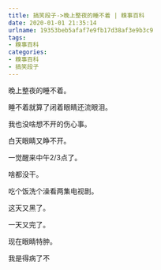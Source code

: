 ```yaml
---
title: 搞笑段子->晚上整夜的睡不着 | 糗事百科
date: 2020-01-01 21:35:14
urlname: 19353beb5afaf7e9fb17d38af3e9b3c9
tags: 
- 糗事百科
categories:
- 糗事百科
- 搞笑段子
---
```

晚上整夜的睡不着。

睡不着就算了闭着眼睛还流眼泪。

我也没啥想不开的伤心事。

白天眼睛又睁不开。

一觉醒来中午2/3点了。

啥都没干。

吃个饭洗个澡看两集电视剧。

这天又黑了。

一天又完了。

现在眼睛特肿。

我是得病了不


